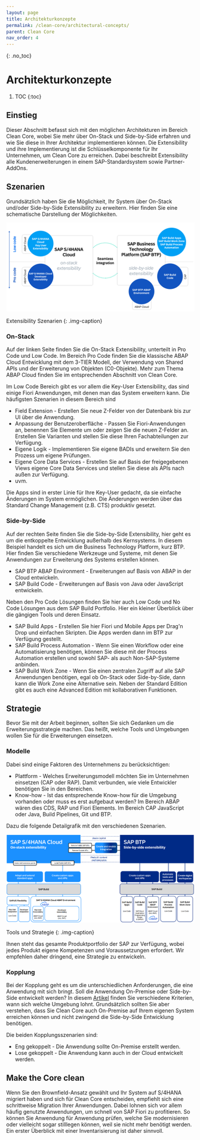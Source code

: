 ```yaml
---
layout: page
title: Architekturkonzepte
permalink: /clean-core/architectural-concepts/
parent: Clean Core
nav_order: 4
---
```


{: .no_toc}
# Architekturkonzepte

1. TOC
{:toc}


## Einstieg

Dieser Abschnitt befasst sich mit den möglichen Architekturen im Bereich Clean Core, wobei Sie mehr über On-Stack und Side-by-Side erfahren und wie Sie diese in Ihrer Architektur implementieren können. Die Extensibility und ihre Implementierung ist die Schlüsselkomponente für Ihr Unternehmen, um Clean Core zu erreichen. Dabei beschreibt Extensibility alle Kundenerweiterungen in einem SAP-Standardsystem sowie Partner-AddOns.


## Szenarien
Grundsätzlich haben Sie die Möglichkeit, Ihr System über On-Stack und/oder Side-by-Side Extensibility zu erweitern. Hier finden Sie eine schematische Darstellung der Möglichkeiten. 

![Extensibility Szenarien](./img/image-08.png)

Extensibility Szenarien
{: .img-caption}


### On-Stack

Auf der linken Seite finden Sie die On-Stack Extensibility, unterteilt in Pro Code und Low Code. Im Bereich Pro Code finden Sie die klassische ABAP Cloud Entwicklung mit dem 3-TIER Modell, der Verwendung von Shared APIs und der Erweiterung von Objekten (C0-Objekte). Mehr zum Thema ABAP Cloud finden Sie im entsprechenden Abschnitt von Clean Core. 

Im Low Code Bereich gibt es vor allem die Key-User Extensibility, das sind einige Fiori Anwendungen, mit denen man das System erweitern kann. Die häufigsten Szenarien in diesem Bereich sind

* Field Extension - Erstellen Sie neue Z-Felder von der Datenbank bis zur UI über die Anwendung.
* Anpassung der Benutzeroberfläche - Passen Sie Fiori-Anwendungen an, benennen Sie Elemente um oder zeigen Sie die neuen Z-Felder an. Erstellen Sie Varianten und stellen Sie diese Ihren Fachabteilungen zur Verfügung.
* Eigene Logik - Implementieren Sie eigene BADIs und erweitern Sie den Prozess um eigene Prüfungen.
* Eigene Core Data Services - Erstellen Sie auf Basis der freigegebenen Views eigene Core Data Services und stellen Sie diese als APIs nach außen zur Verfügung.
* uvm.

Die Apps sind in erster Linie für Ihre Key-User gedacht, da sie einfache Änderungen im System ermöglichen. Die Änderungen werden über das Standard Change Management (z.B. CTS) produktiv gesetzt.

### Side-by-Side

Auf der rechten Seite finden Sie die Side-by-Side Extensibility, hier geht es um die entkoppelte Entwicklung außerhalb des Kernsystems. In diesem Beispiel handelt es sich um die Business Technology Platform, kurz BTP. Hier finden Sie verschiedene Werkzeuge und Systeme, mit denen Sie Anwendungen zur Erweiterung des Systems erstellen können.

* SAP BTP ABAP Environment - Erweiterungen auf Basis von ABAP in der Cloud entwickeln.
* SAP Build Code - Erweiterungen auf Basis von Java oder JavaScript entwickeln.

Neben den Pro Code Lösungen finden Sie hier auch Low Code und No Code Lösungen aus dem SAP Build Portfolio. Hier ein kleiner Überblick über die gängigen Tools und deren Einsatz.

* SAP Build Apps - Erstellen Sie hier Fiori und Mobile Apps per Drag'n Drop und einfachen Skripten. Die Apps werden dann im BTP zur Verfügung gestellt.
* SAP Build Process Automation - Wenn Sie einen Workflow oder eine Automatisierung benötigen, können Sie diese mit der Process Automation erstellen und sowohl SAP- als auch Non-SAP-Systeme anbinden.
* SAP Build Work Zone - Wenn Sie einen zentralen Zugriff auf alle SAP Anwendungen benötigen, egal ob On-Stack oder Side-by-Side, dann kann die Work Zone eine Alternative sein. Neben der Standard Edition gibt es auch eine Advanced Edition mit kollaborativen Funktionen.


## Strategie

Bevor Sie mit der Arbeit beginnen, sollten Sie sich Gedanken um die Erweiterungsstrategie machen. Das heißt, welche Tools und Umgebungen wollen Sie für die Erweiterungen einsetzen. 

### Modelle
Dabei sind einige Faktoren des Unternehmens zu berücksichtigen:

* Plattform - Welches Erweiterungsmodell möchten Sie im Unternehmen einsetzen (CAP oder RAP). Damit verbunden, wie viele Entwickler benötigen Sie in den Bereichen.
* Know-how - Ist das entsprechende Know-how für die Umgebung vorhanden oder muss es erst aufgebaut werden? Im Bereich ABAP wären dies CDS, RAP und Fiori Elements. Im Bereich CAP JavaScript oder Java, Build Pipelines, Git und BTP.


Dazu die folgende Detailgrafik mit den verschiedenen Szenarien.


![Tools und Strategie](./img/image-09.png)

Tools und Strategie
{: .img-caption}

Ihnen steht das gesamte Produktportfolio der SAP zur Verfügung, wobei jedes Produkt eigene Kompetenzen und Voraussetzungen erfordert. Wir empfehlen daher dringend, eine Strategie zu entwickeln.

### Kopplung

Bei der Kopplung geht es um die unterschiedlichen Anforderungen, die eine Anwendung mit sich bringt. Soll die Anwendung On-Premise oder Side-by-Side entwickelt werden? In diesem [Artikel](https://software-heroes.com/blog/abap-cloud-clean-core-szenarien) finden Sie verschiedene Kriterien, wann sich welche Umgebung lohnt. Grundsätzlich sollten Sie aber verstehen, dass Sie Clean Core auch On-Premise auf Ihrem eigenen System erreichen können und nicht zwingend die Side-by-Side Entwicklung benötigen.

Die beiden Kopplungsszenarien sind:

* Eng gekoppelt - Die Anwendung sollte On-Premise erstellt werden.
* Lose gekoppelt - Die Anwendung kann auch in der Cloud entwickelt werden.

## Make the Core clean
Wenn Sie den Brownfield-Ansatz gewählt und Ihr System auf S/4HANA migriert haben und sich für Clean Core entscheiden, empfiehlt sich eine schrittweise Migration Ihrer Anwendungen. Dabei lohnen sich vor allem häufig genutzte Anwendungen, um schnell von SAP Fiori zu profitieren. So können Sie Anwendung für Anwendung prüfen, welche Sie modernisieren oder vielleicht sogar stilllegen können, weil sie nicht mehr benötigt werden. Ein erster Überblick mit einer Inventarisierung ist daher sinnvoll.